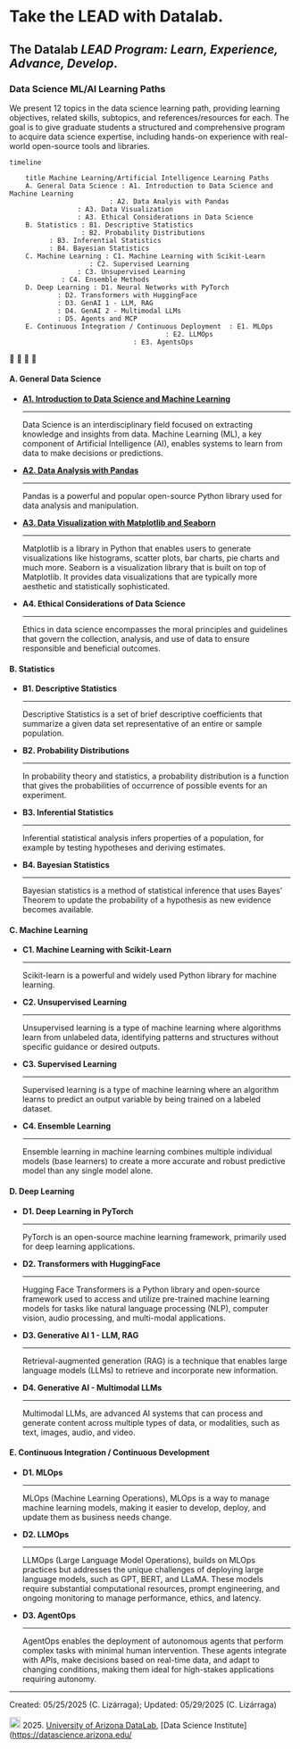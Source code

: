 # Take the LEAD with Datalab.

## The Datalab _LEAD Program: Learn, Experience, Advance, Develop_.

### Data Science ML/AI Learning Paths

We present 12 topics in the data science learning path, providing learning objectives, related skills, subtopics, and references/resources for each. The goal is to give graduate students a structured and comprehensive program to acquire data science expertise, including hands-on experience with real-world open-source tools and libraries.


<p style="text-align:center">

```mermaid
timeline

    title Machine Learning/Artificial Intelligence Learning Paths
    A. General Data Science : A1. Introduction to Data Science and Machine Learning
    	    	 	     : A2. Data Analyis with Pandas
			     : A3. Data Visualization
			     : A3. Ethical Considerations in Data Science
    B. Statistics : B1. Descriptive Statistics
                  : B2. Probability Distributions
		  : B3. Inferential Statistics
		  : B4. Bayesian Statistics
    C. Machine Learning : C1. Machine Learning with Scikit-Learn
       	       		: C2. Supervised Learning
	        	 : C3. Unsupervised Learning
			 : C4. Ensemble Methods
    D. Deep Learning : D1. Neural Networks with PyTorch
		    : D2. Transformers with HuggingFace
		    : D3. GenAI 1 - LLM, RAG
		    : D4. GenAI 2 - Multimodal LLMs
		    : D5. Agents and MCP
    E. Continuous Integration / Continuous Deployment  : E1. MLOps
       		  	      		   	       : E2. LLMOps
						       : E3. AgentsOps
```

</p>

:construction: :construction: :construction: :construction: 


#### A. General Data Science

<!--
[**A1: Introduction to Data Science and Machine Learning**](mlpaths/A1_Intro_to_DataScience_and_ML.md)
-->

<div class="grid cards" markdown>

-   [**A1. Introduction to Data Science and Machine Learning**](mlpaths/A1_Intro_to_DataScience_and_ML.md)

    ---

    <p>Data Science is an interdisciplinary field focused on extracting knowledge and insights from data. Machine Learning (ML), a key component of Artificial Intelligence (AI), enables systems to learn from data to make decisions or predictions.</p>

-   [<b>A2. Data Analysis with Pandas</b>](mlpaths/A2_Python_for_DataScience.md)

    ---

    <p>Pandas is a powerful and popular open-source Python library used for data analysis and manipulation.

-   [<b>A3. Data Visualization with Matplotlib and Seaborn</b>](mlpaths/A2_Python_for_DataScience.md)

    ---

    <p>Matplotlib is a library in Python that enables users to generate visualizations like histograms, scatter plots, bar charts, pie charts and much more. Seaborn is a visualization library that is built on top of Matplotlib. It provides data visualizations that are typically more aesthetic and statistically sophisticated.
 

-   <b>A4. Ethical Considerations of Data Science</b>

    ---

    <p>Ethics in data science encompasses the moral principles and guidelines that govern the collection, analysis, and use of data to ensure responsible and beneficial outcomes. 

</div>

#### B. Statistics

<div class="grid cards" markdown>

-   <b>B1. Descriptive Statistics</b>

    ---

    <p>Descriptive Statistics is a set of brief descriptive coefficients that summarize a given data set representative of an entire or sample population.

-   <b>B2. Probability Distributions</b>

    ---

    <p>In probability theory and statistics, a probability distribution is a function that gives the probabilities of occurrence of possible events for an experiment.

-   <b>B3. Inferential Statistics</b>

    ---

    <p>Inferential statistical analysis infers properties of a population, for example by testing hypotheses and deriving estimates.

-   <b>B4. Bayesian Statistics</b>

    ---

    <p>Bayesian statistics is a method of statistical inference that uses Bayes' Theorem to update the probability of a hypothesis as new evidence becomes available. 


</div>


#### C. Machine Learning

<div class="grid cards" markdown>

-   <b>C1. Machine Learning with Scikit-Learn</b>

    ---

    <p>Scikit-learn is a powerful and widely used Python library for machine learning. 

-   <b>C2. Unsupervised Learning</b>

    ---

    <p>Unsupervised learning is a type of machine learning where algorithms learn from unlabeled data, identifying patterns and structures without specific guidance or desired outputs.

-   <b>C3. Supervised Learning</b>

    ---

    <p>Supervised learning is a type of machine learning where an algorithm learns to predict an output variable by being trained on a labeled dataset. 

-   <b>C4. Ensemble Learning</b>

    ---

    <p>Ensemble learning in machine learning combines multiple individual models (base learners) to create a more accurate and robust predictive model than any single model alone. 




</div>

#### D. Deep Learning

<div class="grid cards" markdown>

-   <b>D1. Deep Learning in PyTorch </b>

    ---

    <p>PyTorch is an open-source machine learning framework, primarily used for deep learning applications.


-   <b>D2. Transformers with HuggingFace</b>

    ---

    <p>Hugging Face Transformers is a Python library and open-source framework used to access and utilize pre-trained machine learning models for tasks like natural language processing (NLP), computer vision, audio processing, and multi-modal applications. 


-   <b>D3. Generative AI 1 - LLM, RAG</b>

    ---

    <p>Retrieval-augmented generation (RAG) is a technique that enables large language models (LLMs) to retrieve and incorporate new information. 


-   <b>D4. Generative AI - Multimodal LLMs </b>

    ---

    <p>Multimodal LLMs, are advanced AI systems that can process and generate content across multiple types of data, or modalities, such as text, images, audio, and video. 


</div>


#### E. Continuous Integration / Continuous Development

<div class="grid cards" markdown>

-   <b>D1. MLOps</b>

    ---

    <p>MLOps (Machine Learning Operations), MLOps is a way to manage machine learning models, making it easier to develop, deploy, and update them as business needs change.

-   <b>D2. LLMOps</b>

    ---

    <p> LLMOps (Large Language Model Operations), builds on MLOps practices but addresses the unique challenges of deploying large language models, such as GPT, BERT, and LLaMA. These models require substantial computational resources, prompt engineering, and ongoing monitoring to manage performance, ethics, and latency.


-   <b>D3. AgentOps</b>

    ---

    <p>AgentOps enables the deployment of autonomous agents that perform complex tasks with minimal human intervention. These agents integrate with APIs, make decisions based on real-time data, and adapt to changing conditions, making them ideal for high-stakes applications requiring autonomy.

</div>


***

Created: 05/25/2025 (C. Lizárraga); Updated: 05/29/2025 (C. Lizárraga)


<img src="https://upload.wikimedia.org/wikipedia/commons/thumb/a/a3/Cc.logo.circle.svg/64px-Cc.logo.circle.svg.png" width=20> 2025. [University of Arizona DataLab](https://datascience.arizona.edu/education/uarizona-data-lab), [Data Science Institute](https://datascience.arizona.edu/





